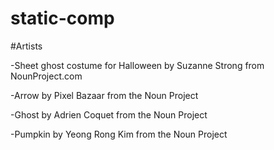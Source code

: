 # static-comp

#Artists 

-Sheet ghost costume for Halloween by Suzanne Strong from NounProject.com

-Arrow by Pixel Bazaar from the Noun Project

-Ghost by Adrien Coquet from the Noun Project

-Pumpkin by Yeong Rong Kim from the Noun Project
